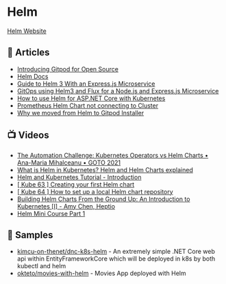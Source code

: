 # Helm
[Helm Website](https://helm.sh/)

## 📕 Articles
- [Introducing Gitpod for Open Source](https://www.gitpod.io/blog/gitpod-for-opensource)
- [Helm Docs](https://helm.sh/docs/)
- [Guide to Helm 3 With an Express.js Microservice](https://www.civo.com/learn/guide-to-helm-3-with-an-express-js-microservice)
- [GitOps using Helm3 and Flux for a Node.js and Express.js Microservice](https://www.civo.com/learn/gitops-using-helm3-and-flux-for-an-node-js-and-express-js-microservice)
- [How to use Helm for ASP.NET Core with Kubernetes](https://www.yogihosting.com/helm-charts-aspnet-core-kubernetes/)
- [Prometheus Helm Chart not connecting to Cluster](https://www.reddit.com/r/kubernetes/comments/jgprfb/prometheus_helm_chart_not_connecting_to_cluster/)
- [Why we moved from Helm to Gitpod Installer](https://www.gitpod.io/blog/gitpod-installer)
## 📺 Videos
- [The Automation Challenge: Kubernetes Operators vs Helm Charts • Ana-Maria Mihalceanu • GOTO 2021](https://www.youtube.com/watch?v=dGx8PjmWkyM)
- [What is Helm in Kubernetes? Helm and Helm Charts explained](https://www.youtube.com/watch?v=-ykwb1d0DXU)
- [Helm and Kubernetes Tutorial - Introduction](https://www.youtube.com/watch?v=9cwjtN3gkD4)
- [[ Kube 63 ] Creating your first Helm chart](https://www.youtube.com/watch?v=3GPpm2nZb2s)
- [[ Kube 64 ] How to set up a local Helm chart repository](https://www.youtube.com/watch?v=hSk_r-CCvLE)
- [Building Helm Charts From the Ground Up: An Introduction to Kubernetes [I] - Amy Chen, Heptio](https://www.youtube.com/watch?v=vQX5nokoqrQ)
- [Helm Mini Course Part 1](https://www.youtube.com/watch?v=x77NzZxj670)
## 🚀 Samples
- [kimcu-on-thenet/dnc-k8s-helm](https://github.com/kimcu-on-thenet/dnc-k8s-helm) - An extremely simple .NET Core web api within EntityFrameworkCore which will be deployed in k8s by both kubectl and helm
- [okteto/movies-with-helm](https://github.com/okteto/movies-with-helm) - Movies App deployed with Helm



